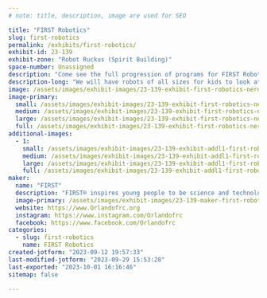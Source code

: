 ```yaml
---
# note: title, description, image are used for SEO

title: "FIRST Robotics"
slug: first-robotics
permalink: /exhibits/first-robotics/
exhibit-id: 23-139
exhibit-zone: "Robot Ruckus (Spirit Building)"
space-number: Unassigned
description: "Come see the full progression of programs for FIRST Robotics.   We start at age 4 and go up to 18."
description-long: "We will have robots of all sizes for kids to look at and possibly drive.  Learn about the FIRST program, a global non-profit that uses robots as a tool to get kids interested and excited by careers in STEM fields.  Our students learn all the hard skills, CAD, Programming, Electrical, Manufacturing and Website Development as well as soft skills like Marketing/Branding, Budgeting, Business Plans and Public Speaking.   There is over $80 Million dollars in scholarships available to our students. Meet the local teams and see if one works for your kids"
image: /assets/images/exhibit-images/23-139-exhibit-first-robotics-nerdsofprey-large.jpg
image-primary: 
  small: /assets/images/exhibit-images/23-139-exhibit-first-robotics-nerdsofprey-small.jpg
  medium: /assets/images/exhibit-images/23-139-exhibit-first-robotics-nerdsofprey-medium.jpg
  large: /assets/images/exhibit-images/23-139-exhibit-first-robotics-nerdsofprey-large.jpg
  full: /assets/images/exhibit-images/23-139-exhibit-first-robotics-nerdsofprey-full.jpg
additional-images: 
  - 1:
    small: /assets/images/exhibit-images/23-139-exhibit-addl1-first-robotics-fll-explore-small.png
    medium: /assets/images/exhibit-images/23-139-exhibit-addl1-first-robotics-fll-explore-medium.png
    large: /assets/images/exhibit-images/23-139-exhibit-addl1-first-robotics-fll-explore-large.png
    full: /assets/images/exhibit-images/23-139-exhibit-addl1-first-robotics-fll-explore-full.png
maker: 
  name: "FIRST"
  description: "FIRST® inspires young people to be science and technology leaders and innovators by engaging them in exciting mentor-based programs that build science, engineering, and technology skills, that inspire innovation, and that foster well-rounded life capabilities including self-confidence, communication, and leadership."
  image-primary: /assets/images/exhibit-images/23-139-maker-first-robotics-firstlogo-medium.png
  website: https://www.Orlandofrc.org
  instagram: https://www.instagram.com/Orlandofrc
  facebook: https://www.facebook.com/Orlandofrc
categories: 
  - slug: first-robotics
    name: FIRST Robotics
created-jotform: "2023-09-12 19:57:33"
last-modified-jotform: "2023-09-29 15:53:28"
last-exported: "2023-10-01 16:16:46"
sitemap: false

---
```

